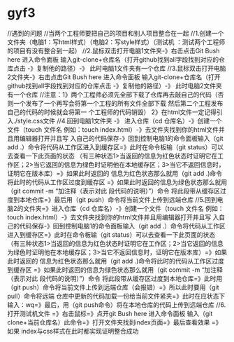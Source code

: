 # gyf3
//遇到的问题
//当两个工程师要把自己的项目和别人项目整合在一起
//1.创建一个文件夹（电脑1：写html样式）（电脑2：写style样式）（测试机 ：测试两个工程师的项目有没有整合到一起）
//2.鼠标双击打开电脑1文件夹-》右击点击Git Bush here 进入命令面板 输入git-clone+仓库名（打开github找到all字段找到对应的仓库点击 -》复制他的路径）-》
    此时电脑1文件夹有一个仓库
//3.鼠标双击打开电脑2文件夹-》右击点击Git Bush here 进入命令面板 输入git-clone+仓库名（打开github找到all字段找到对应的仓库点击 -》复制他的路径）-》
    此时电脑2文件夹有一个仓库
//注意：1》两个工程师必须先全部下载了仓库再去敲自己的代码（否则一个发布了一个再写会将第一个工程的所有文件全部下载  然后第二个工程发布自己的代码的时候就会将第一
       个工程师的代码销毁）
       2》在html文件一定记得引入./style.css文件
//4.回到电脑1文件夹 -》 进入仓库（cd 仓库名）-》创建一个文件（touch 文件名 例如：touch index.html）-》去文件夹找到你的html文件并且用编辑器打开并且写
    入自己的代码保存-》回到控制电脑1的命令面板输入（git add .）命令将代码从工作区进入到缓存区=》此时在命令板输（git status）可以去查看一下此页面的状态
    （有三种状态1>当返回的信息为红色状态时证明它在工作区；2>当它返回的信息为绿色时证明他在本地缓存区；3>当它不返回信息时，证明它在版本库）=》如果此时返回的
     信息为红色状态那么就用（git add .)命令将此时的代码从工作区过度到缓存区 =》如果此时返回的信息为绿色状态那么就用（git commit -m “加注释（表示对此
     段代码的说明）”）命令 将此段带从缓存区过度到本地仓库=》最后用（git push）命令将当前文件上传到远端仓库
//5.回到电脑2的文件夹=》进入仓库（cd 仓库名）-》创建一个文件（touch 文件名 例如：touch index.html）-》去文件夹找到你的html文件并且用编辑器打开并且写
    入自己的代码保存-》回到控制电脑1的命令面板输入（git add .）命令将代码从工作区进入到缓存区=》此时在命令板输（git status）可以去查看一下此页面的状态
    （有三种状态1>当返回的信息为红色状态时证明它在工作区；2>当它返回的信息为绿色时证明他在本地缓存区；3>当它不返回信息时，证明它在版本库）=》如果此时返回的
     信息为红色状态那么就用（git add .)命令将此时的代码从工作区过度到缓存区 =》如果此时返回的信息为绿色状态那么就用（git commit -m “加注释（表示对此
     段代码的说明）”）命令 将此段带从缓存区过度到本地仓库=》此时用（git push）命令将当前文件上传到远端仓库（会报错）=》所以此时要用（git pull）命令将远端
     仓库中更新的代码加载一份给当前文件紧夹=》此时在应状态下输入：wq=》最后，用（git push命令）将在本地仓库的代码上传到远端仓库
 //6.打开测试机文件 =》右击鼠标=》点开git Bush here 进入命令面板 输入（git clone+当前仓库名）此命令=》打开文件夹找到index页面=》最后查看效果 =》如果
     index与css样式在此时都实现证明整合成功

